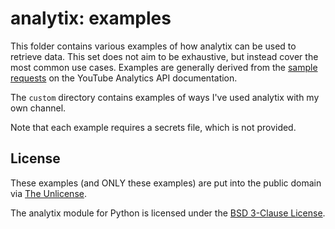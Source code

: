 # analytix: examples

This folder contains various examples of how analytix can be used to retrieve data.
This set does not aim to be exhaustive, but instead cover the most common use cases.
Examples are generally derived from the [sample requests](https://developers.google.com/youtube/analytics/sample-requests) on the YouTube Analytics API documentation.

The `custom` directory contains examples of ways I've used analytix with my own channel.

Note that each example requires a secrets file, which is not provided.

## License

These examples (and ONLY these examples) are put into the public domain via [The Unlicense](https://github.com/parafoxia/analytix/blob/main/examples/LICENSE).

The analytix module for Python is licensed under the [BSD 3-Clause License](https://github.com/parafoxia/analytix/blob/main/LICENSE).

